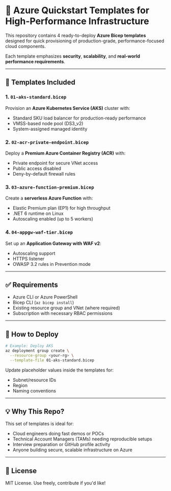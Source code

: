 # 🚀 Azure Quickstart Templates for High-Performance Infrastructure

This repository contains 4 ready-to-deploy **Azure Bicep templates** designed for quick provisioning of production-grade, performance-focused cloud components.

Each template emphasizes **security**, **scalability**, and **real-world performance requirements**.

---

## 📁 Templates Included

### 1. `01-aks-standard.bicep`  
Provision an **Azure Kubernetes Service (AKS)** cluster with:
- Standard SKU load balancer for production-ready performance
- VMSS-based node pool (DS3_v2)
- System-assigned managed identity

### 2. `02-acr-private-endpoint.bicep`  
Deploy a **Premium Azure Container Registry (ACR)** with:
- Private endpoint for secure VNet access
- Public access disabled
- Deny-by-default firewall rules

### 3. `03-azure-function-premium.bicep`  
Create a **serverless Azure Function** with:
- Elastic Premium plan (EP1) for high throughput
- .NET 6 runtime on Linux
- Autoscaling enabled (up to 5 workers)

### 4. `04-appgw-waf-tier.bicep`  
Set up an **Application Gateway with WAF v2**:
- Autoscaling support
- HTTPS listener
- OWASP 3.2 rules in Prevention mode

---

## ✅ Requirements

- Azure CLI or Azure PowerShell
- Bicep CLI (`az bicep install`)
- Existing resource group and VNet (where required)
- Subscription with necessary RBAC permissions

---

## 🧪 How to Deploy

```bash
# Example: Deploy AKS
az deployment group create \
  --resource-group <your-rg> \
  --template-file 01-aks-standard.bicep
```

Update placeholder values inside the templates for:
- Subnet/resource IDs
- Region
- Naming conventions

---

## 💡 Why This Repo?

This set of templates is ideal for:
- Cloud engineers doing fast demos or POCs
- Technical Account Managers (TAMs) needing reproducible setups
- Interview preparation or GitHub profile activity
- Anyone building secure, scalable infrastructure on Azure

---

## 📌 License

MIT License. Use freely, contribute if you'd like!
